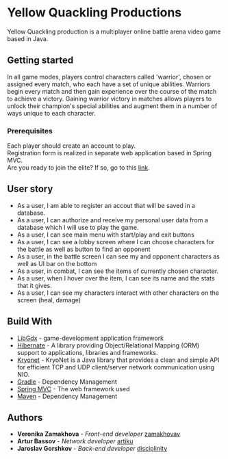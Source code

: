 # Yellow Quackling Productions
Yellow Quackling production is a multiplayer online battle arena video game based in Java.

## Getting started
In all game modes, players control characters called 'warrior', chosen or assigned every match, who each have a set of unique abilities. Warriors begin every match and then gain experience over the course of the match to achieve a victory. Gaining warrior victory in matches allows players to unlock their champion's special abilities and augment them in a number of ways unique to each character.

### Prerequisites
Each player should create an account to play.<br> 
Registration form is realized in separate web application based in Spring MVC. 
<br>Are you ready to join the elite? If so, go to this [link](https://github.com/zamakhovav/YellowQuacklingProductionWeb).
<br>
<!--![Registration form](https://image.ibb.co/cEPr6x/Screen_Shot_2018_04_25_at_2_57_57_PM.png) -->

## User story
* As a user, I am able to register an accout that will be saved in a database.
* As a user, I can authorize and receive my personal user data from a database which I will use to play the game.
* As a user, I can see main menu with start/play and exit buttons
* As a user, I can see a lobby screen where I can choose characters for the battle as well as button to find an opponent
* As a user, in the battle screen I can see my and opponent characters as well as UI bar on the bottom
* As a user, in combat, I can see the items of currently chosen character.
* As a user, when I hover over the item, I can see its name and the stats that it gives.
* As a user, I can see my characters interact with other characters on the screen (heal, damage)

## Build With
* [LibGdx](https://libgdx.badlogicgames.com) - game-development application framework
* [Hibernate](http://hibernate.org) - A library providing Object/Relational Mapping (ORM) support to applications, libraries and frameworks.
* [Kryonet](https://github.com/EsotericSoftware/kryonet) - KryoNet is a Java library that provides a clean and simple API for efficient TCP and UDP client/server network communication using NIO.
* [Gradle](https://gradle.org) - Dependency Management
* [Spring MVC](https://docs.spring.io/spring/docs/current/spring-framework-reference/web.html) - The web framework used
* [Maven](https://maven.apache.org/) - Dependency Management

## Authors
* **Veronika Zamakhova** - *Front-end developer* [zamakhovav](https://github.com/zamakhovav)
* **Artur Bassov** - *Network developer* [artiku](https://github.com/artiku)
* **Jaroslav Gorshkov** - *Back-end developer* [disciplinity](https://github.com/disciplinity)
